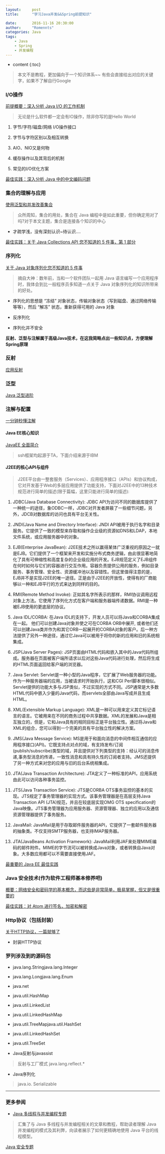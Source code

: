```yaml
---
layout:     post
title:      "学习Java并发&&Spring前提知识"

date:       2016-11-16 20:30:00
author:     "Romennts"
categories: Java
tags:
    - Java
    - Spring
    - 并发编程
---
```


* content
{:toc}


> 本文不是教程，更加偏向于一个知识体系~~
  有些会直接给出对应的关键字，如果不了解自行Google




### I/O操作

[前提概要：深入分析 Java I/O 的工作机制](https://www.ibm.com/developerworks/cn/java/j-lo-javaio/)

> 无论是什么软件都一定会有IO操作，除非你写的是Hello World

1. 字节/字符/磁盘/网络  I/O操作接口

1. 字节与字符区别以及相互转换

1. AIO、NIO又是何物

1. 缓存操作以及其背后的机制

1. 常见的I/O优化方案

[最佳实践：深入分析 Java 中的中文编码问题](http://www.ibm.com/developerworks/cn/java/j-lo-chinesecoding/)

### 集合的理解与应用

[使用泛型和并发改善集合](http://www.ibm.com/developerworks/cn/java/j-collections.html)

> 众所周知，集合的用处，集合在 Java 编程中是如此重要，但你确定用对了吗?对于本文主题，集合是连接各个知识的中心

* 才疏学浅，没有深刻认识~待认识....

[最佳实践：关于 Java Collections API 您不知道的 5 件事，第 1 部分](http://www.ibm.com/developerworks/cn/java/j-5things2.html)

### 序列化

[关于 Java 对象序列化您不知道的 5 件事](http://www.ibm.com/developerworks/cn/java/j-5things1/index.html)

> 摘自大神：数年前，当和一个软件团队一起用 Java 语言编写一个应用程序时，我体会到比一般程序员多知道一点关于 Java 对象序列化的知识所带来的好处。

* 序列化的思想是 “冻结” 对象状态，传输对象状态（写到磁盘、通过网络传输等等），然后 “解冻” 状态，重新获得可用的 Java 对象

* 反序列化

* 序列化并不安全

**反射、泛型与注解属于高级Java技术，在这我简略点出一些知识点，方便理解Spring原理**

### 反射

[应用反射](https://www.ibm.com/developerworks/cn/java/j-dyn0715/)

### 泛型

[Java 泛型进阶](http://gold.xitu.io/entry/574a96b4f38c840069c53560)

### 注解与配置

[一分钟秒懂注解](https://dreamerhome.github.io/2016/08/02/annotaion/)

#### Java EE核心知识

[JavaEE 全面简介](http://www.ibm.com/developerworks/cn/java/j2ee/)

> ssh框架均起源于TA，下面介绍来源于IBM

#### J2EE的核心API与组件

> J2EE平台由一整套服务（Services）、应用程序接口（APIs）和协议构成，它对开发基于Web的多层应用提供了功能支持，下面对J2EE中的13种技术规范进行简单的描述(限于篇幅，这里只能进行简单的描述):

1. JDBC(Java Database Connectivity): JDBC API为访问不同的数据库提供了一种统一的途径，象ODBC一样，JDBC对开发者屏蔽了一些细节问题，另外，JDCB对数据库的访问也具有平台无关性。

2. JNDI(Java Name and Directory Interface): JNDI API被用于执行名字和目录服务。它提供了一致的模型来存取和操作企业级的资源如DNS和LDAP，本地文件系统，或应用服务器中的对象。

3. EJB(Enterprise JavaBean): J2EE技术之所以赢得某体广泛重视的原因之一就是EJB。它们提供了一个框架来开发和实施分布式商务逻辑，由此很显著地简化了具有可伸缩性和高度复杂的企业级应用的开发。EJB规范定义了EJB组件在何时如何与它们的容器进行交互作用。容器负责提供公用的服务，例如目录服务、事务管理、安全性、资源缓冲池以及容错性。但这里值得注意的是，EJB并不是实现J2EE的唯一途径。正是由于J2EE的开放性，使得有的厂商能够以一种和EJB平行的方式来达到同样的目的。

4. RMI(Remote Method Invoke): 正如其名字所表示的那样，RMI协议调用远程对象上方法。它使用了序列化方式在客户端和服务器端传递数据。RMI是一种被EJB使用的更底层的协议。

5. Java IDL/CORBA: 在Java IDL的支持下，开发人员可以将Java和CORBA集成在一起。 他们可以创建Java对象并使之可在CORBA ORB中展开, 或者他们还可以创建Java类并作为和其它ORB一起展开的CORBA对象的客户。后一种方法提供了另外一种途径，通过它Java可以被用于将你的新的应用和旧的系统相集成。

5. JSP(Java Server Pages): JSP页面由HTML代码和嵌入其中的Java代码所组成。服务器在页面被客户端所请求以后对这些Java代码进行处理，然后将生成的HTML页面返回给客户端的浏览器。

6. Java Servlet: Servlet是一种小型的Java程序，它扩展了Web服务器的功能。作为一种服务器端的应用，当被请求时开始执行，这和CGI Perl脚本很相似。Servlet提供的功能大多与JSP类似，不过实现的方式不同。JSP通常是大多数HTML代码中嵌入少量的Java代码，而servlets全部由Java写成并且生成HTML。

6. XML(Extensible Markup Language): XML是一种可以用来定义其它标记语言的语言。它被用来在不同的商务过程中共享数据。XML的发展和Java是相互独立的，但是，它和Java具有的相同目标正是平台独立性。通过将Java和XML的组合，您可以得到一个完美的具有平台独立性的解决方案。

7. JMS(Java Message Service): MS是用于和面向消息的中间件相互通信的应用程序接口(API)。它既支持点对点的域，有支持发布/订阅(publish/subscribe)类型的域，并且提供对下列类型的支持：经认可的消息传递,事务型消息的传递，一致性消息和具有持久性的订阅者支持。JMS还提供了另一种方式来对您的应用与旧的后台系统相集成。

7. JTA(Java Transaction Architecture): JTA定义了一种标准的API，应用系统由此可以访问各种事务监控。

8. JTS(Java Transaction Service): JTS是CORBA OTS事务监控的基本的实现。JTS规定了事务管理器的实现方式。该事务管理器是在高层支持Java Transaction API (JTA)规范，并且在较底层实现OMG OTS specification的Java映像。JTS事务管理器为应用服务器、资源管理器、独立的应用以及通信资源管理器提供了事务服务。

8. JavaMail: JavaMail是用于存取邮件服务器的API，它提供了一套邮件服务器的抽象类。不仅支持SMTP服务器，也支持IMAP服务器。

9. JTA(JavaBeans Activation Framework): JavaMail利用JAF来处理MIME编码的邮件附件。MIME的字节流可以被转换成Java对象，或者转换自Java对象。大多数应用都可以不需要直接使用JAF。

[最重要的 Java EE 最佳实践](http://www.ibm.com/developerworks/cn/websphere/techjournal/0701_botzum/0701_botzum.html)

### Java 安全技术(作为软件工程师基本修养吧)

[概要：网络安全和密码学的基本概念，而这些是非常简单，极易掌握，但又是很重要的](http://www.ibm.com/developerworks/cn/java/jw-0428-security/index.html)

[最佳实践：对 Atom 进行签名，加密和解密](http://www.ibm.com/developerworks/cn/xml/x-atomencryption/)

### Http协议（包括封装）

[关于HTTP协议，一篇就够了](http://www.jianshu.com/p/80e25cb1d81a)

* 封装HTTP协议


### 罗列涉及到的源码包

* java.lang.Stringjava.lang.Integer
* java.lang.Longjava.lang.Enum
* java.net
* java.util.HashMap  
* java.util.LinkedList
* java.util.LinkedHashMap
* java.util.TreeMapjava.util.HashSet
* java.util.LinkedHashSet
* java.util.TreeSet

* Java反射与javassist
> 反射与工厂模式 java.lang.reflect.*

* Java序列化
> java.io. Serializable

---

### 更多参阅

* [Java 多线程与并发编程专题](http://www.ibm.com/developerworks/cn/java/j-concurrent/?ca=j-r)

> 汇集了与 Java 多线程与并发编程相关的文章和教程，帮助读者理解 Java 并发编程的模式及其利弊，向读者展示了如何更精确地使用 Java 平台的线程模型。

[Java 安全专题](http://www.ibm.com/developerworks/cn/java/j-security/?ca=j-r#JAVAZ安16)
